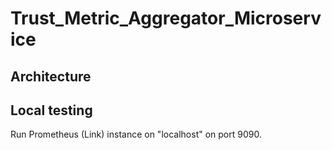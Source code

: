 # Trust_Metric_Aggregator_Microservice

## Architecture

## Local testing

Run Prometheus (Link) instance on "localhost" on port 9090. 

